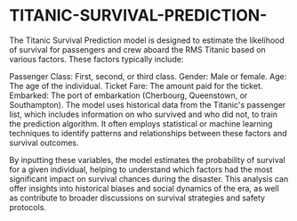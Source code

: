 # TITANIC-SURVIVAL-PREDICTION-
The Titanic Survival Prediction model is designed to estimate the likelihood of survival for passengers and crew aboard the RMS Titanic based on various factors. These factors typically include:

Passenger Class: First, second, or third class.
Gender: Male or female.
Age: The age of the individual.
Ticket Fare: The amount paid for the ticket.
Embarked: The port of embarkation (Cherbourg, Queenstown, or Southampton).
The model uses historical data from the Titanic's passenger list, which includes information on who survived and who did not, to train the prediction algorithm. It often employs statistical or machine learning techniques to identify patterns and relationships between these factors and survival outcomes.

By inputting these variables, the model estimates the probability of survival for a given individual, helping to understand which factors had the most significant impact on survival chances during the disaster. This analysis can offer insights into historical biases and social dynamics of the era, as well as contribute to broader discussions on survival strategies and safety protocols.
